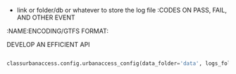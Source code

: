 - link or folder/db or whatever to store the log file
  :CODES ON PASS, FAIL, AND OTHER EVENT

:NAME:ENCODING/GTFS FORMAT:

DEVELOP AN EFFICIENT API

```py

classurbanaccess.config.urbanaccess_config(data_folder='data', logs_folder='logs', log_file=True, log_console=False, log_name='urbanaccess', log_filename='urbanaccess', txt_encoding='utf-8', gtfs_api={'gtfsdataexch': 'http://www.gtfs-data-exchange.com/api/agencies?format=csv'})


```
